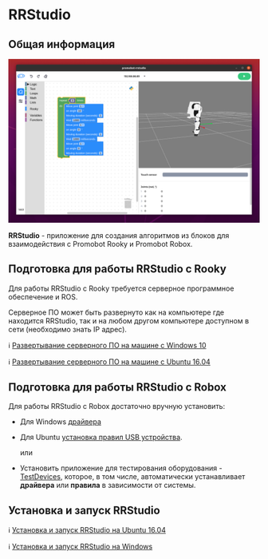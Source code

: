 # RRStudio
## Общая информация
![logo](/RRStudio/res/logo.png "Robox")

**RRStudio** - приложение для создания алгоритмов из блоков для взаимодействия с Promobot Rooky и Promobot Robox.

## Подготовка для работы RRStudio с Rooky
Для работы RRStudio с Rooky требуется серверное программное обеспечение и ROS. 

Серверное ПО может быть развернуто как на компьютере где находится RRStudio, так и на любом другом компьютере доступном в сети (необходимо знать IP адрес).

  ℹ️ [Развертывание серверного ПО на машине с Windows 10](/Rooky/rrs_control_windows)

  ℹ️ [Развертывание серверного ПО на машине с Ubuntu 16.04](/Rooky/rrs_control_ubuntu)

## Подготовка для работы RRStudio с Robox
Для работы RRStudio с Robox достаточно вручную установить:

* Для Windows [драйвера](/Robox/res/drivers/CDM21228_Setup.exe)
* Для Ubuntu [установка правил USB устройства](/Robox/setup_usb_rules).
  
  или

* Установить приложение для тестирования оборудования - [TestDevices](/TestDevices), которое, в том числе, автоматически устанавливает **драйвера** или **правила** в зависимости от системы.

## Установка и запуск RRStudio
  ℹ️ [Установка и запуск RRStudio на Ubuntu 16.04](/RRStudio/setup_ubuntu)

  ℹ️ [Установка и запуск RRStudio на Windows](/RRStudio/setup_windows)